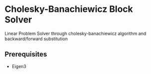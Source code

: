 # Cholesky-Banachiewicz Block Solver #

Linear Problem Solver through cholesky-banachiewicz algorithm and backward/forward substitution

## Prerequisites

* Eigen3
